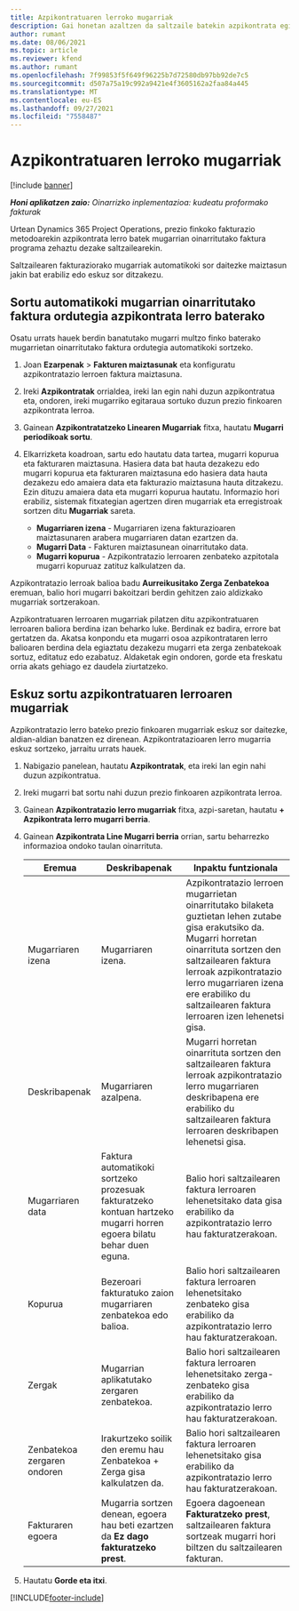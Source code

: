 ```yaml
---
title: Azpikontratuaren lerroko mugarriak
description: Gai honetan azaltzen da saltzaile batekin azpikontrata egiteko mugarrietan oinarritutako faktura ordutegia nola sortu eta mantendu.
author: rumant
ms.date: 08/06/2021
ms.topic: article
ms.reviewer: kfend
ms.author: rumant
ms.openlocfilehash: 7f99853f5f649f96225b7d72580db97bb92de7c5
ms.sourcegitcommit: d507a75a19c992a9421e4f3605162a2faa84a445
ms.translationtype: MT
ms.contentlocale: eu-ES
ms.lasthandoff: 09/27/2021
ms.locfileid: "7558487"
---
```

# <a name="subcontract-line-milestones"></a>Azpikontratuaren lerroko mugarriak

[!include [banner](../../includes/dataverse-preview.md)]

_**Honi aplikatzen zaio:** Oinarrizko inplementazioa: kudeatu proformako fakturak_

Urtean Dynamics 365 Project Operations, prezio finkoko fakturazio metodoarekin azpikontrata lerro batek mugarrian oinarritutako faktura programa zehaztu dezake saltzailearekin.

Saltzailearen fakturaziorako mugarriak automatikoki sor daitezke maiztasun jakin bat erabiliz edo eskuz sor ditzakezu.

## <a name="automatically-create-a-milestone-based-invoice-schedule-for-a-subcontract-line"></a>Sortu automatikoki mugarrian oinarritutako faktura ordutegia azpikontrata lerro baterako

Osatu urrats hauek berdin banatutako mugarri multzo finko baterako mugarrietan oinarritutako faktura ordutegia automatikoki sortzeko.

1. Joan **Ezarpenak** > **Fakturen maiztasunak** eta konfiguratu azpikontratazio lerroen faktura maiztasuna.
2. Ireki **Azpikontratak** orrialdea, ireki lan egin nahi duzun azpikontratua eta, ondoren, ireki mugarriko egitaraua sortuko duzun prezio finkoaren azpikontrata lerroa.
3. Gainean **Azpikontratatzeko Linearen Mugarriak** fitxa, hautatu **Mugarri periodikoak sortu**.
4. Elkarrizketa koadroan, sartu edo hautatu data tartea, mugarri kopurua eta fakturaren maiztasuna. Hasiera data bat hauta dezakezu edo mugarri kopurua eta fakturaren maiztasuna edo hasiera data hauta dezakezu edo amaiera data eta fakturazio maiztasuna hauta ditzakezu. Ezin dituzu amaiera data eta mugarri kopurua hautatu.
Informazio hori erabiliz, sistemak fitxategian agertzen diren mugarriak eta erregistroak sortzen ditu **Mugarriak** sareta.

   - **Mugarriaren izena** - Mugarriaren izena fakturazioaren maiztasunaren arabera mugarriaren datan ezartzen da.
   - **Mugarri Data** - Fakturen maiztasunean oinarritutako data.
   - **Mugarri kopurua** - Azpikontratazio lerroaren zenbateko azpitotala mugarri kopuruaz zatituz kalkulatzen da.

Azpikontratazio lerroak balioa badu **Aurreikusitako Zerga Zenbatekoa** eremuan, balio hori mugarri bakoitzari berdin gehitzen zaio aldizkako mugarriak sortzerakoan.

Azpikontratuaren lerroaren mugarriak pilatzen ditu azpikontratuaren lerroaren baliora berdina izan beharko luke. Berdinak ez badira, errore bat gertatzen da. Akatsa konpondu eta mugarri osoa azpikontrataren lerro balioaren berdina dela egiaztatu dezakezu mugarri eta zerga zenbatekoak sortuz, editatuz edo ezabatuz. Aldaketak egin ondoren, gorde eta freskatu orria akats gehiago ez daudela ziurtatzeko.

## <a name="manually-create-subcontract-line-milestones"></a>Eskuz sortu azpikontratuaren lerroaren mugarriak

Azpikontratazio lerro bateko prezio finkoaren mugarriak eskuz sor daitezke, aldian-aldian banatzen ez direnean. Azpikontratazioaren lerro mugarria eskuz sortzeko, jarraitu urrats hauek.

1. Nabigazio panelean, hautatu **Azpikontratak**, eta ireki lan egin nahi duzun azpikontratua.
2. Ireki mugarri bat sortu nahi duzun prezio finkoaren azpikontrata lerroa.
3. Gainean **Azpikontratazio lerro mugarriak** fitxa, azpi-saretan, hautatu **+ Azpikontrata lerro mugarri berria**.
4. Gainean **Azpikontrata Line Mugarri berria** orrian, sartu beharrezko informazioa ondoko taulan oinarrituta.

    | Eremua | Deskribapenak |Inpaktu funtzionala|
    | --- | --- |----------------------|
    | Mugarriaren izena | Mugarriaren izena. |Azpikontratazio lerroen mugarrietan oinarritutako bilaketa guztietan lehen zutabe gisa erakutsiko da. Mugarri horretan oinarrituta sortzen den saltzailearen faktura lerroak azpikontratazio lerro mugarriaren izena ere erabiliko du saltzailearen faktura lerroaren izen lehenetsi gisa.|
    | Deskribapenak | Mugarriaren azalpena. |Mugarri horretan oinarrituta sortzen den saltzailearen faktura lerroak azpikontratazio lerro mugarriaren deskribapena ere erabiliko du saltzailearen faktura lerroaren deskribapen lehenetsi gisa.|
    | Mugarriaren data | Faktura automatikoki sortzeko prozesuak fakturatzeko kontuan hartzeko mugarri horren egoera bilatu behar duen eguna.| Balio hori saltzailearen faktura lerroaren lehenetsitako data gisa erabiliko da azpikontratazio lerro hau fakturatzerakoan. |
    | Kopurua | Bezeroari fakturatuko zaion mugarriaren zenbatekoa edo balioa. |Balio hori saltzailearen faktura lerroaren lehenetsitako zenbateko gisa erabiliko da azpikontratazio lerro hau fakturatzerakoan. |
    | Zergak | Mugarrian aplikatutako zergaren zenbatekoa.| Balio hori saltzailearen faktura lerroaren lehenetsitako zerga-zenbateko gisa erabiliko da azpikontratazio lerro hau fakturatzerakoan. |
    | Zenbatekoa zergaren ondoren | Irakurtzeko soilik den eremu hau Zenbatekoa + Zerga gisa kalkulatzen da.|Balio hori saltzailearen faktura lerroaren lehenetsitako gisa erabiliko da azpikontratazio lerro hau fakturatzerakoan. |
    | Fakturaren egoera | Mugarria sortzen denean, egoera hau beti ezartzen da **Ez dago fakturatzeko prest**.|  Egoera dagoenean **Fakturatzeko prest**, saltzailearen faktura sortzeak mugarri hori biltzen du saltzailearen fakturan. |

5. Hautatu **Gorde eta itxi**.


[!INCLUDE[footer-include](../../includes/footer-banner.md)]
